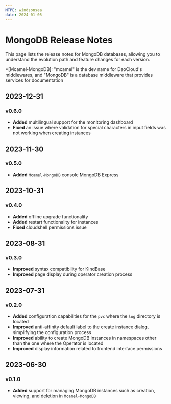 ```yaml
---
MTPE: windsonsea
date: 2024-01-05
---
```


# MongoDB Release Notes

This page lists the release notes for MongoDB databases, allowing you to understand the evolution path and feature changes for each version.

*[Mcamel-MongoDB]: "mcamel" is the dev name for DaoCloud's middlewares, and "MongoDB" is a database middleware that provides services for documentation

## 2023-12-31

### v0.6.0

- **Added** multilingual support for the monitoring dashboard
- **Fixed** an issue where validation for special characters in input fields was not working when creating instances

## 2023-11-30

### v0.5.0

- **Added** `Mcamel-MongoDB` console MongoDB Express

## 2023-10-31

### v0.4.0

- **Added** offline upgrade functionality
- **Added** restart functionality for instances
- **Fixed** cloudshell permissions issue

## 2023-08-31

### v0.3.0

- **Improved** syntax compatibility for KindBase
- **Improved** page display during operator creation process

## 2023-07-31

### v0.2.0

- **Added** configuration capabilities for the `pvc` where the `log` directory is located
- **Improved** anti-affinity default label to the create instance dialog, simplifying the configuration process
- **Improved** ability to create MongoDB instances in namespaces other than the one where the Operator is located
- **Improved** display information related to frontend interface permissions

## 2023-06-30

### v0.1.0

- **Added** support for managing MongoDB instances such as creation, viewing, and deletion in `Mcamel-MongoDB`
